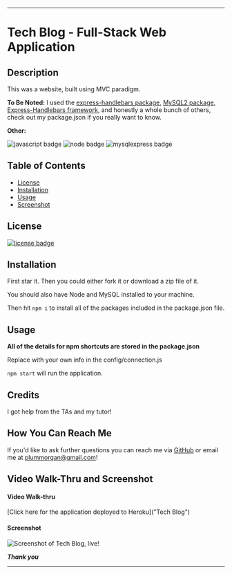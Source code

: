 ___
# Tech Blog - Full-Stack Web Application

## Description

This was a website, built using MVC paradigm.

**To Be Noted:**
I used the [express-handlebars package](https://www.npmjs.com/package/express-handlebars), [MySQL2 package](https://www.npmjs.com/package/mysql2), [Express-Handlebars framework](https://www.npmjs.com/package/express-handlebars), and honestly a whole bunch of others, check out my package.json if you really want to know.

**Other:** 

![javascript badge](https://img.shields.io/badge/We%20Stan-Javascript-brightgreen)
![node badge](https://img.shields.io/badge/Handcrafted%20w%2F-Node.js-yellowgreen)
![mysqlexpress badge](https://img.shields.io/badge/Express.js-MySQL-yellow)

## Table of Contents 

* [License](#license)
* [Installation](#installation)
* [Usage](#usage)
* [Screenshot](###credits)



## License

[![license badge](https://img.shields.io/static/v1?label=license&message=BSD-2-Clause&color=important)](https://opensource.org/licenses/BSD-2-Clause)

## Installation 

First star it. 
Then you could either fork it or download a zip file of it.

You should also have Node and MySQL installed to your machine.

Then hit ```npm i``` to install all of the packages included in the package.json file.

## Usage

**All of the details for npm shortcuts are stored in the package.json**

Replace with your own info in the config/connection.js

```npm start``` will run the application.

## Credits

I got help from the TAs and my tutor!

## How You Can Reach Me

If you'd like to ask further questions you can reach me via [GitHub](https://github.com/cat-lin-morgan/) or email me at plummorgan@gmail.com!

## Video Walk-Thru and Screenshot

#### Video Walk-thru

[Click here for the application deployed to Heroku]("Tech Blog")

#### Screenshot
<img src='techblogscreenshot.png' alt='Screenshot of Tech Blog, live!'/>


___Thank you___

___
